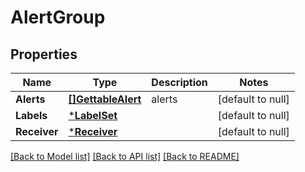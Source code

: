# AlertGroup

## Properties
Name | Type | Description | Notes
------------ | ------------- | ------------- | -------------
**Alerts** | [**[]GettableAlert**](gettableAlert.md) | alerts | [default to null]
**Labels** | [***LabelSet**](labelSet.md) |  | [default to null]
**Receiver** | [***Receiver**](receiver.md) |  | [default to null]

[[Back to Model list]](../README.md#documentation-for-models) [[Back to API list]](../README.md#documentation-for-api-endpoints) [[Back to README]](../README.md)


